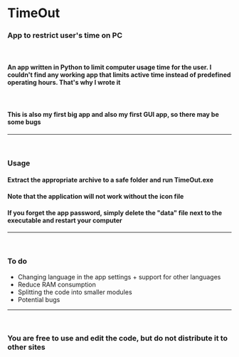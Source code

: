 # TimeOut
<h3>App to restrict user's time on PC</h3>
<br>
<h4>An app written in Python to limit computer usage time for the user. I couldn't find any working app that limits active time instead of predefined operating hours. That's why I wrote it</h4>
<br>
<h4>This is also my first big app and also my first GUI app, so there may be some bugs</h4>
<hr><br>
<h3>Usage</h3>
<h4>Extract the appropriate archive to a safe folder and run TimeOut.exe</h4>
<h4>Note that the application will not work without the icon file</h4>
<h4>If you forget the app password, simply delete the "data" file next to the executable and restart your computer</h4>
<hr><br>
<h3>To do</h3>
<ul>
  <li>Changing language in the app settings + support for other languages</li>
  <li>Reduce RAM consumption</li>
  <li>Splitting the code into smaller modules</li>
  <li>Potential bugs</li>
</ul>
<hr><br>
<h3>You are free to use and edit the code, but do not distribute it to other sites</h3>
